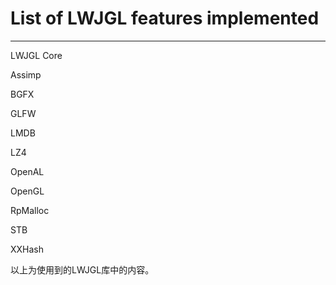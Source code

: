 # List of LWJGL features implemented
---

LWJGL Core

Assimp

BGFX

GLFW

LMDB

LZ4

OpenAL

OpenGL

RpMalloc

STB

XXHash

以上为使用到的LWJGL库中的内容。
